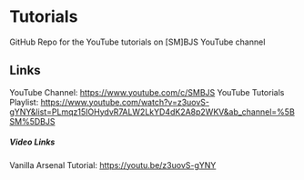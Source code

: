 # Tutorials
GitHub Repo for the YouTube tutorials on [SM]BJS YouTube channel
## Links
YouTube Channel: https://www.youtube.com/c/SMBJS
YouTube Tutorials Playlist: https://www.youtube.com/watch?v=z3uovS-gYNY&list=PLmqz15IOHydvR7ALW2LkYD4dK2A8p2WKV&ab_channel=%5BSM%5DBJS

##### Video Links
Vanilla Arsenal Tutorial: https://youtu.be/z3uovS-gYNY
